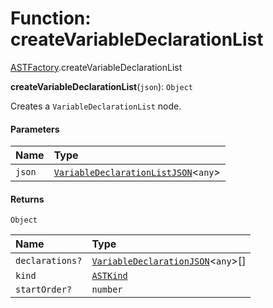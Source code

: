 # Function: createVariableDeclarationList

[ASTFactory](/en/auto-docs/editor/modules/ASTFactory.md).createVariableDeclarationList

**createVariableDeclarationList**(`json`): `Object`

Creates a `VariableDeclarationList` node.

#### Parameters

| Name | Type |
| :------ | :------ |
| `json` | [`VariableDeclarationListJSON`](/en/auto-docs/editor/interfaces/VariableDeclarationListJSON.md)<`any`> |

#### Returns

`Object`

| Name | Type |
| :------ | :------ |
| `declarations?` | [`VariableDeclarationJSON`](/en/auto-docs/editor/types/VariableDeclarationJSON.md)<`any`>\[] |
| `kind` | [`ASTKind`](/en/auto-docs/editor/enums/ASTKind.md) |
| `startOrder?` | `number` |
